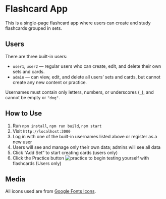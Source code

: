 # Flashcard App

This is a single-page flashcard app where users can create and study flashcards grouped in sets.

## Users

There are three built-in users:

- `user1`, `user2` — regular users who can create, edit, and delete their own sets and cards.
- `admin` — can view, edit, and delete all users’ sets and cards, but cannot create any new content or practice.

Usernames must contain only letters, numbers, or underscores (`_`), and cannot be empty or `"dog"`.

## How to Use

1. Run `npm install`, `npm run build`, `npm start`
2. Visit `http://localhost:3000`
3. Log in with one of the built-in usernames listed above or register as a new user
4. Users will see and manage only their own data; admins will see all data
5. Click “Add Set” to start creating cards (users only)
6. Click the Practice button ![practice](./assets/practice.png) to begin testing yourself with flashcards (Users only)

## Media

All icons used are from [Google Fonts Icons](https://fonts.google.com/icons).

